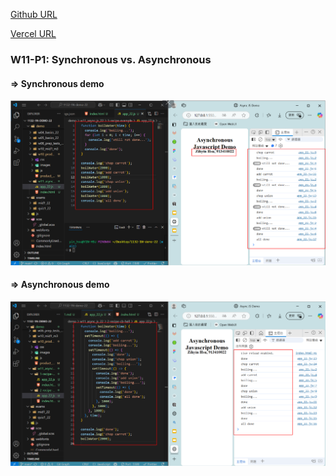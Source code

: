 [Github URL](https://github.com/zihyinhsu/1132-1N-demo-22)

[Vercel URL](https://1132-1-n-demo-22.vercel.app/)

### W11-P1: Synchronous vs. Asynchronous

#### => Synchronous demo

![alt text](img/p1-1.png)

#### => Asynchronous demo

![alt text](img/p1-2.png)

```

```
